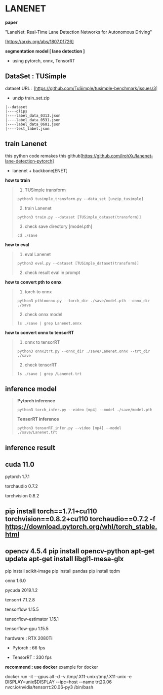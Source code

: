 # LANENET 

**paper**

"LaneNet: Real-Time Lane Detection Networks for Autonomous Driving"


[https://arxiv.org/abs/1807.01726]

**segmentation model [ lane detection ]**
- using pytorch, onnx, TensorRT

## DataSet : TUSimple

dataset URL : [https://github.com/TuSimple/tusimple-benchmark/issues/3]
- unzip train_set.zip

```
|--dataset
|----clips
|----label_data_0313.json
|----label_data_0531.json
|----label_data_0601.json
|----test_label.json
```


## train Lanenet

this python code remakes this github[https://github.com/IrohXu/lanenet-lane-detection-pytorch]
- lanenet + backbone[ENET]


**how to train**
> 1. TUSimple transform
> ```shell
> python3 tusimple_transform.py --data_set [unzip_tusimple]
> ```
> 2. train Lanenet
> ```shell
> python3 train.py --dataset [TUSimple_dataset(transform)]
> ```
> 3. check save directory [model.pth]
> ```shell
> cd ./save
> ```
>

**how to eval**
> 1. eval Lanenet
> ```shell
> python3 evel.py --dataset [TUSimple_dataset(transform)]
> ```
> 2. check result eval in prompt
>

**how to convert pth to onnx**
> 1. torch to onnx
> ```shell
> python3 pthtoonnx.py --torch_dir ./save/model.pth --onnx_dir ./save
> ```
>
> 2. check onnx model
> ```shell
> ls ./save | grep Lanenet.onnx
> ```
> 

**how to convert onnx to tensorRT**
> 1. onnx to tensorRT
> ```shell
> python3 onnx2trt.py --onnx_dir ./save/Lanenet.onnx --trt_dir ./save
> ```
> 2. check tensorRT
> ```shell
> ls ./save | grep /Lanenet.trt
> ```

## inference model
> **Pytorch inference**
> ```shell
> python3 torch_infer.py --video [mp4] --model ./save/model.pth
> ```
>
>
> **TensorRT inference**
> ```shell
> python3 tensorRT_infer.py --video [mp4] --model ./save/Lanenet.trt
> ```

## inference result

cuda 11.0
--------------------------
pytorch 1.7.1

torchaudio 0.7.2

torchvision 0.8.2

pip install torch==1.7.1+cu110 torchvision==0.8.2+cu110 torchaudio==0.7.2 -f https://download.pytorch.org/whl/torch_stable.html
--------------------------
opencv 4.5.4
pip install opencv-python
apt-get update
apt-get install libgl1-mesa-glx
--------------------------
pip install scikit-image
pip install pandas
pip install tqdm

onnx 1.6.0

pycuda 2019.1.2

tensorrt 7.1.2.8

tensorflow 1.15.5

tensorflow-estimator 1.15.1

tensorflow-gpu 1.15.5


hardware : RTX 2080Ti

- Pytorch : 66 fps

- TensorRT : 330 fps

**recommend : use docker**
example for docker 

docker run -it --gpus all -d -v /tmp/.X11-unix:/tmp/.X11-unix -e DISPLAY=unix$DISPLAY --ipc=host --name trt20.06 nvcr.io/nvidia/tensorrt:20.06-py3 /bin/bash

